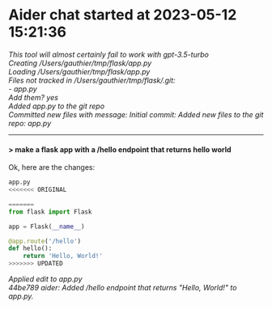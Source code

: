 
# Aider chat started at 2023-05-12 15:21:36

*This tool will almost certainly fail to work with gpt-3.5-turbo*  
*Creating /Users/gauthier/tmp/flask/app.py*  
*Loading /Users/gauthier/tmp/flask/app.py*  
*Files not tracked in /Users/gauthier/tmp/flask/.git:*  
*- app.py*  
*Add them? yes*  
*Added app.py to the git repo*  
*Committed new files with message: Initial commit: Added new files to the git repo: app.py*  

---
#### >  make a flask app with a /hello endpoint that returns hello world  

Ok, here are the changes:

```python
app.py
<<<<<<< ORIGINAL

=======
from flask import Flask

app = Flask(__name__)

@app.route('/hello')
def hello():
    return 'Hello, World!'
>>>>>>> UPDATED
```

*Applied edit to app.py*  
*44be789 aider: Added /hello endpoint that returns "Hello, World!" to app.py.*  
